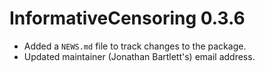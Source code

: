 # InformativeCensoring 0.3.6

* Added a `NEWS.md` file to track changes to the package.
* Updated maintainer (Jonathan Bartlett's) email address.
